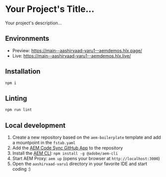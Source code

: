 # Your Project's Title...
Your project's description...

## Environments
- Preview: https://main--aashirvaad-varu1--aemdemos.hlx.page/
- Live: https://main--aashirvaad-varu1--aemdemos.hlx.live/

## Installation

```sh
npm i
```

## Linting

```sh
npm run lint
```

## Local development

1. Create a new repository based on the `aem-boilerplate` template and add a mountpoint in the `fstab.yaml`
1. Add the [AEM Code Sync GitHub App](https://github.com/apps/aem-code-sync) to the repository
1. Install the [AEM CLI](https://github.com/adobe/helix-cli): `npm install -g @adobe/aem-cli`
1. Start AEM Proxy: `aem up` (opens your browser at `http://localhost:3000`)
1. Open the `aashirvaad-varu1` directory in your favorite IDE and start coding :)
